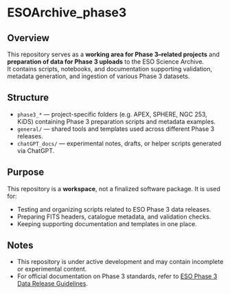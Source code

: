 # ESOArchive_phase3

## Overview
This repository serves as a **working area for Phase 3–related projects** and **preparation of data for Phase 3 uploads** to the ESO Science Archive.  
It contains scripts, notebooks, and documentation supporting validation, metadata generation, and ingestion of various Phase 3 datasets.

## Structure
- `phase3_*` — project-specific folders (e.g. APEX, SPHERE, NGC 253, KiDS) containing Phase 3 preparation scripts and metadata examples.  
- `general/` — shared tools and templates used across different Phase 3 releases.  
- `chatGPT_docs/` — experimental notes, drafts, or helper scripts generated via ChatGPT.  

## Purpose
This repository is a **workspace**, not a finalized software package. It is used for:
- Testing and organizing scripts related to ESO Phase 3 data releases.  
- Preparing FITS headers, catalogue metadata, and validation checks.  
- Keeping supporting documentation and templates in one place.

## Notes
- This repository is under active development and may contain incomplete or experimental content.  
- For official documentation on Phase 3 standards, refer to [ESO Phase 3 Data Release Guidelines](https://www.eso.org/sci/observing/phase3.html).